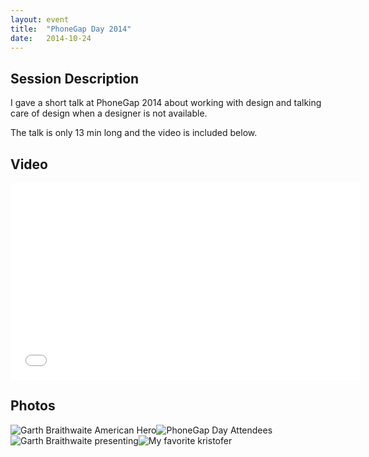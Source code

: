 ```yaml
---
layout: event
title:  "PhoneGap Day 2014"
date:   2014-10-24
---
```

## Session Description

I gave a short talk at PhoneGap 2014 about working with design and talking care of design when a designer is not available.

The talk is only 13 min long and the video is included below.

## Video

<div class="video-wrapper"><iframe width="560" height="315" src="//www.youtube.com/embed/LEwmngFyBb4" frameborder="0" allowfullscreen></iframe></div>

## Photos

<div class="image"><img src="https://farm8.staticflickr.com/7531/16081340059_8442af6793_o_d.jpg" alt="Garth Braithwaite American Hero"/><img src="https://farm8.staticflickr.com/7554/16265647161_6272caee65_o_d.jpg" alt="PhoneGap Day Attendees"/><img src="https://farm9.staticflickr.com/8638/16266628792_b576daaf13_o_d.jpg" alt="Garth Braithwaite presenting"/><img src="https://farm8.staticflickr.com/7524/16266629372_133f447776_o_d.jpg" alt="My favorite kristofer"/></div>
